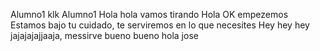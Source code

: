 Alumno1
klk 
Alumno1 
Hola
hola vamos tirando
Hola
OK empezemos
Estamos bajo tu cuidado, te serviremos en lo que necesites 
Hey hey hey
jajajajajjaaja, messirve 
bueno bueno
hola jose